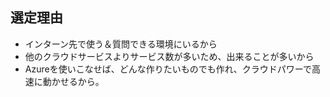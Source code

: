## 選定理由
- インターン先で使う＆質問できる環境にいるから
- 他のクラウドサービスよりサービス数が多いため、出来ることが多いから
- Azureを使いこなせば、どんな作りたいものでも作れ、クラウドパワーで高速に動かせるから。
